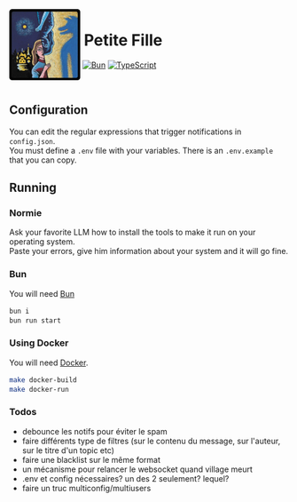 <img align="left" width="128" height="128" src="./icon.webp" alt="" />

# ​ Petite Fille

​ [![Bun](https://img.shields.io/badge/Bun-000?style=solid&logo=bun&logoColor=fff)](https://bun.sh/) [![TypeScript](https://img.shields.io/badge/Typescript-%23007ACC.svg?style=solid&logo=typescript&logoColor=fff)](https://www.typescriptlang.org)

<br>

## Configuration

You can edit the regular expressions that trigger notifications in `config.json`.  
You must define a `.env` file with your variables. There is an `.env.example` that you can copy.

## Running

### Normie

Ask your favorite LLM how to install the tools to make it run on your operating system.  
Paste your errors, give him information about your system and it will go fine.

### Bun
You will need [Bun](https://bun.sh/)
```bash
bun i
bun run start
```

### Using Docker
You will need [Docker](https://docker.com/).
```bash
make docker-build
make docker-run
```

### Todos

- debounce les notifs pour éviter le spam
- faire différents type de filtres (sur le contenu du message, sur l'auteur, sur le titre d'un topic etc)
- faire une blacklist sur le même format
- un mécanisme pour relancer le websocket quand village meurt
- .env et config nécessaires? un des 2 seulement? lequel?
- faire un truc multiconfig/multiusers